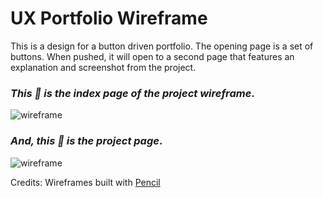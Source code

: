 # UX Portfolio Wireframe

This is a design for a button driven portfolio. The opening page is a set of buttons. When pushed, it will open to a second page that features an explanation and screenshot from the project.


### *This :arrow_down_small: is the index page of the project wireframe*. 
![wireframe](https://cherylhughey.github.io/img/index_page.png)

### *And, this :arrow_down_small: is the project page*. 
![wireframe](https://cherylhughey.github.io/img/project_page.png)

Credits:
Wireframes built with [Pencil](https://pencil.evolus.vn/)




      




